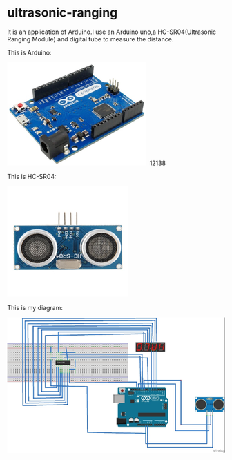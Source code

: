# ultrasonic-ranging
It is an application of Arduino.I use an Arduino uno,a HC-SR04(Ultrasonic Ranging Module) and digital tube to measure the distance.

This is Arduino:

![github](https://github.com/fanduo12138/ultrasonic_ranging/blob/master/picture/Arduino.png "github")  12138

This is HC-SR04:

![github](https://github.com/fanduo12138/ultrasonic_ranging/blob/master/picture/HC-SR04.png "github")

This is my diagram:

![github](https://github.com/fanduo12138/ultrasonic_ranging/blob/master/picture/diagram.png "github")
